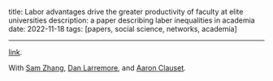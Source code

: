 title: Labor advantages drive the greater productivity of faculty at elite universities
description: a paper describing laber inequalities in academia
date: 2022-11-18
tags: [papers, social science, networks, academia]

---

[link](https://www.science.org/doi/10.1126/sciadv.abq7056).

With [Sam Zhang](https://sam.zhang.fyi/), [Dan Larremore](https://larremorelab.github.io/), and [Aaron Clauset](https://aaronclauset.github.io/).
